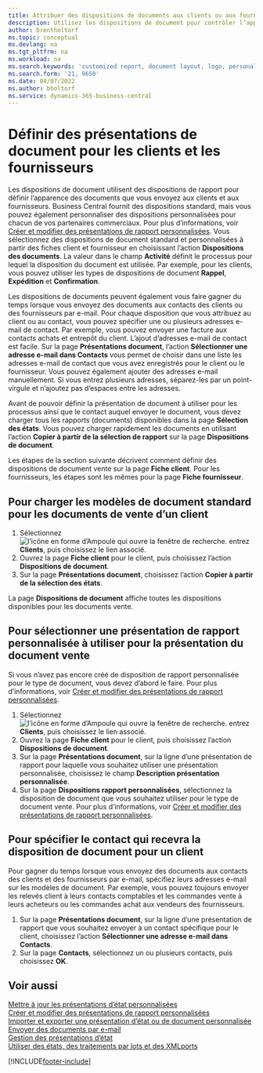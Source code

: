 ```yaml
---
title: Attribuer des dispositions de documents aux clients ou aux fournisseurs
description: Utilisez les dispositions de document pour contrôler l’apparence et le format des documents tels que les factures et les commandes que vous envoyez aux clients et aux fournisseurs.
author: brentholtorf
ms.topic: conceptual
ms.devlang: na
ms.tgt_pltfrm: na
ms.workload: na
ms.search.keywords: 'customized report, document layout, logo, personalize'
ms.search.form: '21, 9650'
ms.date: 04/07/2022
ms.author: bholtorf
ms.service: dynamics-365-business-central
---
```

# <a name="define-document-layouts-for-customers-and-vendors"></a>Définir des présentations de document pour les clients et les fournisseurs

Les dispositions de document utilisent des dispositions de rapport pour définir l’apparence des documents que vous envoyez aux clients et aux fournisseurs. Business Central fournit des dispositions standard, mais vous pouvez également personnaliser des dispositions personnalisées pour chacun de vos partenaires commerciaux. Pour plus d’informations, voir [Créer et modifier des présentations de rapport personnalisées](ui-how-create-custom-report-layout.md). Vous sélectionnez des dispositions de document standard et personnalisées à partir des fiches client et fournisseur en choisissant l’action **Dispositions des documents**. La valeur dans le champ **Activité** définit le processus pour lequel la disposition du document est utilisée. Par exemple, pour les clients, vous pouvez utiliser les types de dispositions de document **Rappel**, **Expédition** et **Confirmation**.

Les dispositions de documents peuvent également vous faire gagner du temps lorsque vous envoyez des documents aux contacts des clients ou des fournisseurs par e-mail. Pour chaque disposition que vous attribuez au client ou au contact, vous pouvez spécifier une ou plusieurs adresses e-mail de contact. Par exemple, vous pouvez envoyer une facture aux contacts achats et entrepôt du client. L’ajout d’adresses e-mail de contact est facile. Sur la page **Présentations document**, l’action **Sélectionner une adresse e-mail dans Contacts** vous permet de choisir dans une liste les adresses e-mail de contact que vous avez enregistrés pour le client ou le fournisseur. Vous pouvez également ajouter des adresses e-mail manuellement. Si vous entrez plusieurs adresses, séparez-les par un point-virgule et n’ajoutez pas d’espaces entre les adresses.

Avant de pouvoir définir la présentation de document à utiliser pour les processus ainsi que le contact auquel envoyer le document, vous devez charger tous les rapports (documents) disponibles dans la page **Sélection des états**. Vous pouvez charger rapidement les documents en utilisant l’action **Copier à partir de la sélection de rapport** sur la page **Dispositions de document**.

Les étapes de la section suivante décrivent comment définir des dispositions de document vente sur la page **Fiche client**. Pour les fournisseurs, les étapes sont les mêmes pour la page **Fiche fournisseur**.

## <a name="to-load-the-standard-document-layouts-for-sales-documents-for-a-customer"></a>Pour charger les modèles de document standard pour les documents de vente d’un client

1. Sélectionnez ![l’icône en forme d’Ampoule qui ouvre la fenêtre de recherche.](media/ui-search/search_small.png "Dites-moi ce que vous voulez faire") entrez **Clients**, puis choisissez le lien associé.
2. Ouvrez la page **Fiche client** pour le client, puis choisissez l’action **Dispositions de document**.
3. Sur la page **Présentations document**, choisissez l’action **Copier à partir de la sélection des états**.

La page **Dispositions de document** affiche toutes les dispositions disponibles pour les documents vente. 

## <a name="to-select-a-custom-report-layout-to-use-for-the-sales-document-layout"></a>Pour sélectionner une présentation de rapport personnalisée à utiliser pour la présentation du document vente

Si vous n’avez pas encore créé de disposition de rapport personnalisée pour le type de document, vous devez d’abord le faire. Pour plus d’informations, voir [Créer et modifier des présentations de rapport personnalisées](ui-how-create-custom-report-layout.md).

1. Sélectionnez ![l’icône en forme d’Ampoule qui ouvre la fenêtre de recherche.](media/ui-search/search_small.png "Dites-moi ce que vous voulez faire") entrez **Clients**, puis choisissez le lien associé.
2. Ouvrez la page **Fiche client** pour le client, puis choisissez l’action **Dispositions de document**.
3. Sur la page **Présentations document**, sur la ligne d’une présentation de rapport pour laquelle vous souhaitez utiliser une présentation personnalisée, choisissez le champ **Description présentation personnalisée**.
4. Sur la page **Dispositions rapport personnalisées**, sélectionnez la disposition de document que vous souhaitez utiliser pour le type de document vente. Pour plus d’informations, voir [Créer et modifier des présentations de rapport personnalisées](ui-how-create-custom-report-layout.md).

## <a name="to-specify-which-contact-will-receive-which-document-layout-for-a-customer"></a>Pour spécifier le contact qui recevra la disposition de document pour un client

Pour gagner du temps lorsque vous envoyez des documents aux contacts des clients et des fournisseurs par e-mail, spécifiez leurs adresses e-mail sur les modèles de document. Par exemple, vous pouvez toujours envoyer les relevés client à leurs contacts comptables et les commandes vente à leurs acheteurs ou les commandes achat aux vendeurs des fournisseurs.

1. Sur la page **Présentations document**, sur la ligne d’une présentation de rapport que vous souhaitez envoyer à un contact spécifique pour le client, choisissez l’action **Sélectionner une adresse e-mail dans Contacts**.
2. Sur la page **Contacts**, sélectionnez un ou plusieurs contacts, puis choisissez **OK**.

## <a name="see-also"></a>Voir aussi

[Mettre à jour les présentations d’état personnalisées](ui-update-report-layouts.md)  
[Créer et modifier des présentations de rapport personnalisées](ui-how-create-custom-report-layout.md)  
[Importer et exporter une présentation d’état ou de document personnalisée](ui-how-import-and-export-report-layout.md)  
[Envoyer des documents par e-mail](ui-how-send-documents-email.md)  
[Gestion des présentations d’état](ui-manage-report-layouts.md)  
[Utiliser des états, des traitements par lots et des XMLports](ui-work-report.md)  


[!INCLUDE[footer-include](includes/footer-banner.md)]
